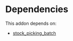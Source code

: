 # Dependencies

This addon depends on:

- [stock_picking_batch](../../odoo-bringout-oca-ocb-stock_picking_batch)
